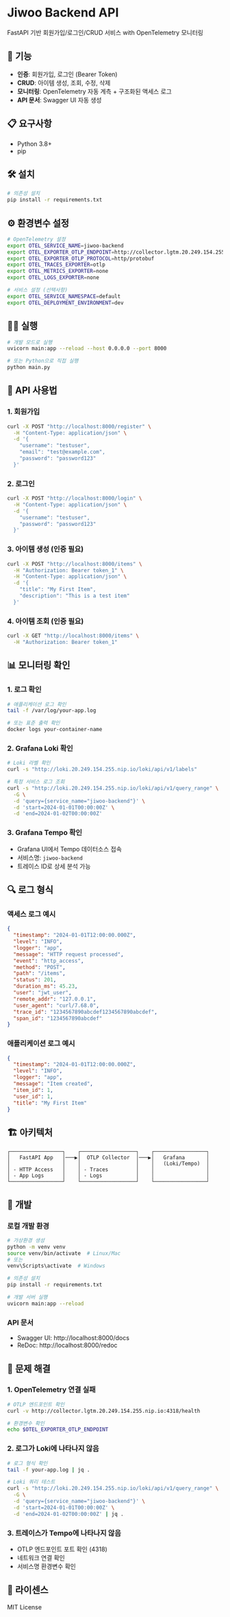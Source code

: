 # Jiwoo Backend API

FastAPI 기반 회원가입/로그인/CRUD 서비스 with OpenTelemetry 모니터링

## 🚀 기능

- **인증**: 회원가입, 로그인 (Bearer Token)
- **CRUD**: 아이템 생성, 조회, 수정, 삭제
- **모니터링**: OpenTelemetry 자동 계측 + 구조화된 액세스 로그
- **API 문서**: Swagger UI 자동 생성

## 📋 요구사항

- Python 3.8+
- pip

## 🛠️ 설치

```bash
# 의존성 설치
pip install -r requirements.txt
```

## ⚙️ 환경변수 설정

```bash
# OpenTelemetry 설정
export OTEL_SERVICE_NAME=jiwoo-backend
export OTEL_EXPORTER_OTLP_ENDPOINT=http://collector.lgtm.20.249.154.255.nip.io
export OTEL_EXPORTER_OTLP_PROTOCOL=http/protobuf
export OTEL_TRACES_EXPORTER=otlp
export OTEL_METRICS_EXPORTER=none
export OTEL_LOGS_EXPORTER=none

# 서비스 설정 (선택사항)
export OTEL_SERVICE_NAMESPACE=default
export OTEL_DEPLOYMENT_ENVIRONMENT=dev
```

## 🏃‍♂️ 실행

```bash
# 개발 모드로 실행
uvicorn main:app --reload --host 0.0.0.0 --port 8000

# 또는 Python으로 직접 실행
python main.py
```

## 📖 API 사용법

### 1. 회원가입
```bash
curl -X POST "http://localhost:8000/register" \
  -H "Content-Type: application/json" \
  -d '{
    "username": "testuser",
    "email": "test@example.com",
    "password": "password123"
  }'
```

### 2. 로그인
```bash
curl -X POST "http://localhost:8000/login" \
  -H "Content-Type: application/json" \
  -d '{
    "username": "testuser",
    "password": "password123"
  }'
```

### 3. 아이템 생성 (인증 필요)
```bash
curl -X POST "http://localhost:8000/items" \
  -H "Authorization: Bearer token_1" \
  -H "Content-Type: application/json" \
  -d '{
    "title": "My First Item",
    "description": "This is a test item"
  }'
```

### 4. 아이템 조회 (인증 필요)
```bash
curl -X GET "http://localhost:8000/items" \
  -H "Authorization: Bearer token_1"
```

## 📊 모니터링 확인

### 1. 로그 확인
```bash
# 애플리케이션 로그 확인
tail -f /var/log/your-app.log

# 또는 표준 출력 확인
docker logs your-container-name
```

### 2. Grafana Loki 확인
```bash
# Loki 라벨 확인
curl -s "http://loki.20.249.154.255.nip.io/loki/api/v1/labels"

# 특정 서비스 로그 조회
curl -s "http://loki.20.249.154.255.nip.io/loki/api/v1/query_range" \
  -G \
  -d 'query={service_name="jiwoo-backend"}' \
  -d 'start=2024-01-01T00:00:00Z' \
  -d 'end=2024-01-02T00:00:00Z'
```

### 3. Grafana Tempo 확인
- Grafana UI에서 Tempo 데이터소스 접속
- 서비스명: `jiwoo-backend`
- 트레이스 ID로 상세 분석 가능

## 🔍 로그 형식

### 액세스 로그 예시
```json
{
  "timestamp": "2024-01-01T12:00:00.000Z",
  "level": "INFO",
  "logger": "app",
  "message": "HTTP request processed",
  "event": "http_access",
  "method": "POST",
  "path": "/items",
  "status": 201,
  "duration_ms": 45.23,
  "user": "jwt_user",
  "remote_addr": "127.0.0.1",
  "user_agent": "curl/7.68.0",
  "trace_id": "1234567890abcdef1234567890abcdef",
  "span_id": "1234567890abcdef"
}
```

### 애플리케이션 로그 예시
```json
{
  "timestamp": "2024-01-01T12:00:00.000Z",
  "level": "INFO",
  "logger": "app",
  "message": "Item created",
  "item_id": 1,
  "user_id": 1,
  "title": "My First Item"
}
```

## 🏗️ 아키텍처

```
┌─────────────────┐    ┌──────────────────┐    ┌─────────────────┐
│   FastAPI App   │───▶│  OTLP Collector  │───▶│   Grafana       │
│                 │    │                  │    │   (Loki/Tempo)  │
│ - HTTP Access   │    │ - Traces         │    │                 │
│ - App Logs      │    │ - Logs           │    │                 │
└─────────────────┘    └──────────────────┘    └─────────────────┘
```

## 🔧 개발

### 로컬 개발 환경
```bash
# 가상환경 생성
python -m venv venv
source venv/bin/activate  # Linux/Mac
# 또는
venv\Scripts\activate  # Windows

# 의존성 설치
pip install -r requirements.txt

# 개발 서버 실행
uvicorn main:app --reload
```

### API 문서
- Swagger UI: http://localhost:8000/docs
- ReDoc: http://localhost:8000/redoc

## 🐛 문제 해결

### 1. OpenTelemetry 연결 실패
```bash
# OTLP 엔드포인트 확인
curl -v http://collector.lgtm.20.249.154.255.nip.io:4318/health

# 환경변수 확인
echo $OTEL_EXPORTER_OTLP_ENDPOINT
```

### 2. 로그가 Loki에 나타나지 않음
```bash
# 로그 형식 확인
tail -f your-app.log | jq .

# Loki 쿼리 테스트
curl -s "http://loki.20.249.154.255.nip.io/loki/api/v1/query_range" \
  -G \
  -d 'query={service_name="jiwoo-backend"}' \
  -d 'start=2024-01-01T00:00:00Z' \
  -d 'end=2024-01-02T00:00:00Z' | jq .
```

### 3. 트레이스가 Tempo에 나타나지 않음
- OTLP 엔드포인트 포트 확인 (4318)
- 네트워크 연결 확인
- 서비스명 환경변수 확인

## 📝 라이센스

MIT License 